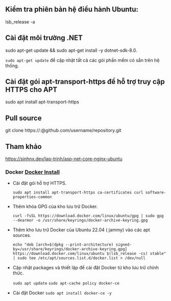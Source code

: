## Kiểm tra phiên bản hệ điều hành Ubuntu:
lsb_release -a

## Cài đặt môi trường .NET
sudo apt-get update && sudo apt-get install -y dotnet-sdk-8.0.

`sudo apt-get update` để cập nhật tất cả các gói phần mềm có sẵn trên hệ thống.

## Cài đặt gói apt-transport-https để hỗ trợ truy cập HTTPS cho APT
sudo apt install apt-transport-https

## Pull source
git clone https://<username>:<token>@github.com/username/repository.git

## Tham khảo
https://sinhnx.dev/lap-trinh/asp-net-core-nginx-ubuntu

### Docker [Docker Install](https://azdigi.com/blog/linux-server/tools/huonng-dan-cai-dat-docker-tren-ubuntu-22-04/)
- Cài đặt gói hỗ trợ HTTPS.
  
   `sudo apt install apt-transport-https ca-certificates curl software-properties-common`
  
- Thêm khóa GPG của kho lưu trữ Docker.
  
  `curl -fsSL https://download.docker.com/linux/ubuntu/gpg | sudo gpg --dearmor -o /usr/share/keyrings/docker-archive-keyring.gpg`
  
- Thêm kho lưu trữ Docker của Ubuntu 22.04 ( jammy) vào các apt sources.
  
  `echo "deb [arch=$(dpkg --print-architecture) signed-by=/usr/share/keyrings/docker-archive-keyring.gpg] https://download.docker.com/linux/ubuntu $(lsb_release -cs) stable" | sudo tee /etc/apt/sources.list.d/docker.list > /dev/null`
  
- Cập nhật packages và thiết lập để cài đặt Docker từ kho lưu trữ chính thức.
  
  `sudo apt update`
  `sudo apt-cache policy docker-ce`
- Cài đặt Docker
  `sudo apt install docker-ce -y`
